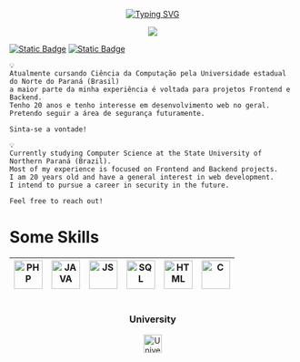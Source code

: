 <p align="center">
 <a href="https://git.io/typing-svg"><img src="https://readme-typing-svg.demolab.com?font=Pixelify+Sans&size=35&pause=1000&center=true&random=true&width=435&lines=Andr%C3%A9+Oliveira+%7C" alt="Typing SVG" /></a> 
</p>

<div align = "center"alt="English | Portuguese" title="English | Portuguese">
<img src="https://img.shields.io/badge/EN-PT-green?style=flat">
</div>



<div align = "left">


[![Static Badge](https://img.shields.io/badge/Twitter-gray?style=for-the-badge&logo=X)](https://x.com/_azuletto) [![Static Badge](https://img.shields.io/badge/Linkedin-gray?style=for-the-badge&logo=linkedin)](https://www.linkedin.com/in/andr%C3%A9-oliveira-506969218/)
</div>

```
💡
Atualmente cursando Ciência da Computação pela Universidade estadual do Norte do Paraná (Brasil)
a maior parte da minha experiência é voltada para projetos Frontend e Backend.
Tenho 20 anos e tenho interesse em desenvolvimento web no geral.
Pretendo seguir a área de segurança futuramente.

Sinta-se a vontade!
```

```
💡
Currently studying Computer Science at the State University of Northern Paraná (Brazil).
Most of my experience is focused on Frontend and Backend projects.
I am 20 years old and have a general interest in web development.
I intend to pursue a career in security in the future.

Feel free to reach out!
```

# Some Skills

| <a><img width="50px" alt="PHP" title="PHP" src="https://i.imgur.com/7sKVVgG.png"/></a> | <a><img width="50px" alt="JAVA" title="JAVA" src="https://cdn.iconscout.com/icon/free/png-256/free-java-60-1174953.png"/></a> | <a><img width="50px" alt="JS" title="JS" src="https://cdn.iconscout.com/icon/free/png-512/free-javascript-24-1174950.png"/></a> | <a><img width="50px" alt="SQL" title="MYSQL" src="https://cdn.iconscout.com/icon/free/png-512/free-mysql-20-1174940.png"/></a> | <a><img width="50px" alt="HTML" title="HTML" src="https://cdn.iconscout.com/icon/free/png-512/free-html-59-225995.png"/></a> | <a><img width="50px" alt="C" title="C" src="https://cdn.iconscout.com/icon/free/png-512/free-c-57-1175191.png"/></a>
|--|--|--|--|--|--|

#
<div align="center">

### University

 <a href="https://uenp.edu.br/ciencia-da-computacao"><img width="32px" alt="University" title="University" src="https://uenp.edu.br/images/institucional/logo-uenp-m.png"/></a>

</div>
